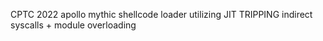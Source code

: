 CPTC 2022 apollo mythic shellcode loader utilizing JIT TRIPPING
indirect syscalls + module overloading
